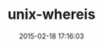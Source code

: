 ---
layout: post
title:  "unix-whereis"
repo:   "martinkozak/unix-whereis"
date:   2015-02-18 17:16:03
gemurl: https://github.com/martinkozak/unix-whereis
---